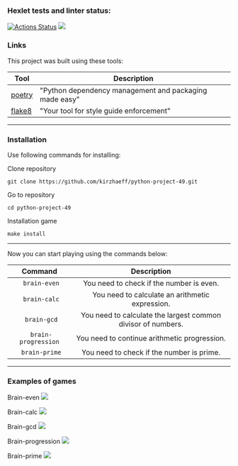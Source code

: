 ### Hexlet tests and linter status:
[![Actions Status](https://github.com/kirzhaeff/python-project-49/actions/workflows/hexlet-check.yml/badge.svg)](https://github.com/kirzhaeff/python-project-49/actions)
<a href="https://codeclimate.com/github/kirzhaeff/python-project-49/maintainability"><img src="https://api.codeclimate.com/v1/badges/32316b7a24cc723424c7/maintainability" /></a>

### Links

This project was built using these tools:

| Tool                                 | Description                                            |
|--------------------------------------|--------------------------------------------------------|
| [poetry](https://python-poetry.org/) | "Python dependency management and packaging made easy" |
| [flake8](https://flake8.pycqa.org/)  | "Your tool for style guide enforcement"                |

---

### Installation

Use following commands for installing:

Clone repository
```commandline
git clone https://github.com/kirzhaeff/python-project-49.git
```

Go to repository
```
cd python-project-49
```

Installation game 
```commandline
make install
```
---
Now you can start playing using the commands below:

|       Command        |                         Description                          |
|:--------------------:|:------------------------------------------------------------:|
|    ` brain-even`     |           You need to check if the number is even.           |
|    ` brain-calc`     |       You need to calculate an arithmetic expression.        |
|     ` brain-gcd`     | You need to calculate the largest common divisor of numbers. |
| ` brain-progression` |         You need to continue arithmetic progression.         |
|    ` brain-prime`    |          You need to check if the number is prime.           |

---
### Examples of games
Brain-even
<a href="https://asciinema.org/a/2Hzmbn6EfJHY1TfJhBFsxvMnB" target="_blank"><img src="https://asciinema.org/a/2Hzmbn6EfJHY1TfJhBFsxvMnB.svg" /></a>

Brain-calc
<a href="https://asciinema.org/a/x2BLb7LecaBT9ZN4ChsUJkdmj" target="_blank"><img src="https://asciinema.org/a/x2BLb7LecaBT9ZN4ChsUJkdmj.svg" /></a>

Brain-gcd
<a href="https://asciinema.org/a/uyYBk8XXufbDJxbMtR3iEu7ob" target="_blank"><img src="https://asciinema.org/a/uyYBk8XXufbDJxbMtR3iEu7ob.svg" /></a>

Brain-progression
<a href="https://asciinema.org/a/CWRDke5M2i3XOM6o7kY5zClVY" target="_blank"><img src="https://asciinema.org/a/CWRDke5M2i3XOM6o7kY5zClVY.svg" /></a>

Brain-prime
<a href="https://asciinema.org/a/QmW4CXbgUqzemDf6s1o8uWJJr" target="_blank"><img src="https://asciinema.org/a/QmW4CXbgUqzemDf6s1o8uWJJr.svg" /></a>
